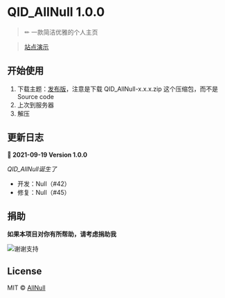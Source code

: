 # QID_AllNull 1.0.0

> ✏ 一款简洁优雅的个人主页

> [站点演示](http://qid.mycloud.party/)
## 开始使用

1. 下载主题：[发布版](https://github.com/iAllNull/QID_AllNull/releases)，注意是下载 QID_AllNull-x.x.x.zip 这个压缩包，而不是 Source code
2. 上次到服务器
3. 解压

## 更新日志

**🍰 2021-09-19 Version 1.0.0**

*QID_AllNull诞生了*

* 开发：Null（#42）
* 修复：Null（#45）

## 捐助

**如果本项目对你有所帮助，请考虑捐助我**

![谢谢支持](https://cdn.jsdelivr.net/gh/iAllNull/cdn/blog/B7E67DF7-51E7-4D24-A9EB-E32DA4084AD5.jpeg)

## License

MIT © [AllNull](https://github.com/iAllNull)
